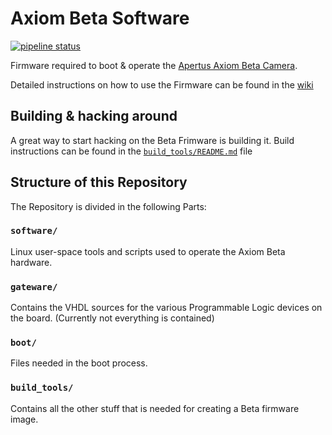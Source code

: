 # Axiom Beta Software
[![pipeline status](https://gitlab.com/apertus/beta-software/badges/master/pipeline.svg)](https://gitlab.com/apertus/beta-software/pipelines/)

Firmware required to boot & operate the [Apertus Axiom Beta Camera](https://www.apertus.org/axiom-beta).

Detailed instructions on how to use the Firmware can be found in the [wiki](https://wiki.apertus.org/index.php/AXIOM_Beta/AXIOM_Beta_Software)

## Building & hacking around
A great way to start hacking on the Beta Frimware is building it.
Build instructions can be found in the [`build_tools/README.md`](build_tools/README.md) file

## Structure of this Repository
The Repository is divided in the following Parts:

### `software/`
Linux user-space tools and scripts used to operate the Axiom Beta hardware.

### `gateware/`
Contains the VHDL sources for the various Programmable Logic devices on the board. (Currently not everything is contained)

### `boot/`
Files needed in the boot process.


### `build_tools/`
Contains all the other stuff that is needed for creating a Beta firmware image.
